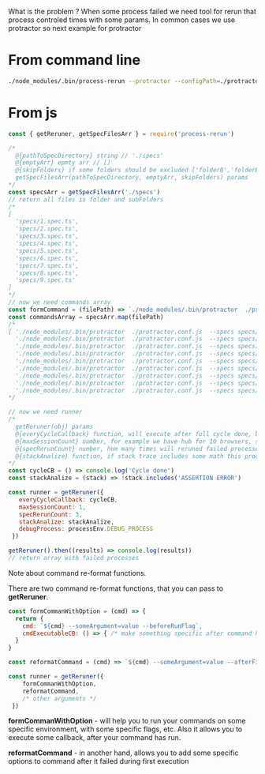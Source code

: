 What is the problem ?
When some process failed we need tool for rerun that process controled times with some params.
In common cases we use protractor so next example for protractor

# From command line
```sh
./node_modules/.bin/process-rerun --protractor --configPath=./protractor.conf.js --specDir=./specs
```

# From js
```js
const { getReruner, getSpecFilesArr } = require('process-rerun')

/*
  @{pathToSpecDirectory} string // './specs'
  @{emptyArr} epmty arr // []
  @{skipFolders} if some folders should be excluded ['folderB','folderB']
  getSpecFilesArr(pathToSpecDirectory, emptyArr, skipFolders) params
*/
const specsArr = getSpecFilesArr('./specs')
// return all files in folder and subFolders
/*
[
  'specs/1.spec.ts',
  'specs/2.spec.ts',
  'specs/3.spec.ts',
  'specs/4.spec.ts',
  'specs/5.spec.ts',
  'specs/6.spec.ts',
  'specs/7.spec.ts',
  'specs/8.spec.ts',
  'specs/9.spec.ts'
]
*/
// now we need commands array
const formCommand = (filePath) => `./node_modules/.bin/protractor  ./protractor.conf.js  --specs ${filePath}`
const commandsArray = specsArr.map(filePath)
/*
[ './node_modules/.bin/protractor  ./protractor.conf.js  --specs specs/1.spec.ts',
  './node_modules/.bin/protractor  ./protractor.conf.js  --specs specs/2.spec.ts',
  './node_modules/.bin/protractor  ./protractor.conf.js  --specs specs/3.spec.ts',
  './node_modules/.bin/protractor  ./protractor.conf.js  --specs specs/4.spec.ts',
  './node_modules/.bin/protractor  ./protractor.conf.js  --specs specs/5.spec.ts',
  './node_modules/.bin/protractor  ./protractor.conf.js  --specs specs/6.spec.ts',
  './node_modules/.bin/protractor  ./protractor.conf.js  --specs specs/7.spec.ts',
  './node_modules/.bin/protractor  ./protractor.conf.js  --specs specs/8.spec.ts',
  './node_modules/.bin/protractor  ./protractor.conf.js  --specs specs/9.spec.ts' ]
*/

// now we need runner
/*
  getReruner(obj) params
  @{everyCycleCallback} function, will execute after full cycle done, before next cycle
  @{maxSessionCount} number, for example we have hub for 10 browsers, so maxSessionCount equal 10
  @{specRerunCount} number, hom many times will reruned failed processes
  @{stackAnalize} function, if stack trace includes some math this process will not go to rerun scope
*/
const cycleCB = () => console.log('Cycle done')
const stackAnalize = (stack) => !stack.includes('ASSERTION ERROR')

const runner = getReruner({
   everyCycleCallback: cycleCB,
   maxSessionCount: 1,
   specRerunCount: 3,
   stackAnalize: stackAnalize,
   debugProcess: processEnv.DEBUG_PROCESS
 })

getReruner().then((results) => console.log(results))
// return array with failed processes

```

Note about command re-format functions.

There are two command re-format functions, that you can pass to __getReruner__.
```js
const formCommanWithOption = (cmd) => {
  return {
    cmd: `${cmd} --someArgument=value --beforeRunFlag`,
    cmdExecutableCB: () => { /* make something specific after command has run */ }
  }
}

const reformatCommand = (cmd) => `${cmd} --someArgument=value --afterFirstRunFlag`

const runner = getReruner({
    formCommanWithOption,
    reformatCommand,
    /* other arguments */
 })
```
__formCommanWithOption__ - will help you to run your commands on some specific environment,
with some specific flags, etc. Also it allows you to execute some callback, after your command has run.

__reformatCommand__ - in another hand, allows you to add some specific options to command
after it failed during first execution
